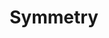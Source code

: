 ---
title: Symmetry
menuTitle: Symmetry
description: 'Familiarize yourself with the basic process and options when setting up an RBF driver'
position: 206
category: Manual
fullscreen: true
---